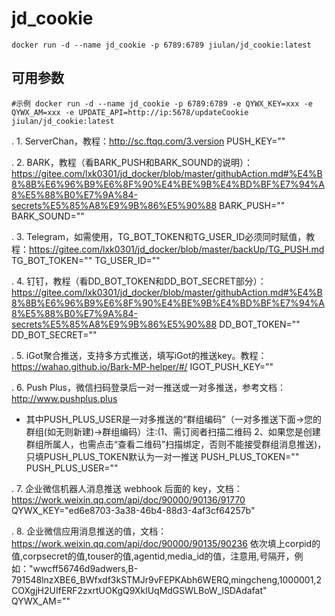 # jd_cookie

~~~
docker run -d --name jd_cookie -p 6789:6789 jiulan/jd_cookie:latest
~~~

## 可用参数
~~~
#示例 docker run -d --name jd_cookie -p 6789:6789 -e QYWX_KEY=xxx -e QYWX_AM=xxx -e UPDATE_API=http://ip:5678/updateCookie jiulan/jd_cookie:latest
~~~

. 1. ServerChan，教程：http://sc.ftqq.com/3.version
 PUSH_KEY=""

.  2. BARK，教程（看BARK_PUSH和BARK_SOUND的说明）：https://gitee.com/lxk0301/jd_docker/blob/master/githubAction.md#%E4%B8%8B%E6%96%B9%E6%8F%90%E4%BE%9B%E4%BD%BF%E7%94%A8%E5%88%B0%E7%9A%84-secrets%E5%85%A8%E9%9B%86%E5%90%88
 BARK_PUSH=""
 BARK_SOUND=""

.  3. Telegram，如需使用，TG_BOT_TOKEN和TG_USER_ID必须同时赋值，教程：https://gitee.com/lxk0301/jd_docker/blob/master/backUp/TG_PUSH.md
 TG_BOT_TOKEN=""
 TG_USER_ID=""

.  4. 钉钉，教程（看DD_BOT_TOKEN和DD_BOT_SECRET部分）：https://gitee.com/lxk0301/jd_docker/blob/master/githubAction.md#%E4%B8%8B%E6%96%B9%E6%8F%90%E4%BE%9B%E4%BD%BF%E7%94%A8%E5%88%B0%E7%9A%84-secrets%E5%85%A8%E9%9B%86%E5%90%88
 DD_BOT_TOKEN=""
 DD_BOT_SECRET=""

.  5. iGot聚合推送，支持多方式推送，填写iGot的推送key。教程：https://wahao.github.io/Bark-MP-helper/#/
 IGOT_PUSH_KEY=""

.  6. Push Plus，微信扫码登录后一对一推送或一对多推送，参考文档：http://www.pushplus.plus
- 其中PUSH_PLUS_USER是一对多推送的“群组编码”（一对多推送下面->您的群组(如无则新建)->群组编码）注:(1、需订阅者扫描二维码 2、如果您是创建群组所属人，也需点击“查看二维码”扫描绑定，否则不能接受群组消息推送)，只填PUSH_PLUS_TOKEN默认为一对一推送
 PUSH_PLUS_TOKEN=""
 PUSH_PLUS_USER=""

.  7. 企业微信机器人消息推送 webhook 后面的 key，文档：https://work.weixin.qq.com/api/doc/90000/90136/91770
 QYWX_KEY="ed6e8703-3a38-46b4-88d3-4af3cf64257b"

.  8. 企业微信应用消息推送的值，文档：https://work.weixin.qq.com/api/doc/90000/90135/90236 
 依次填上corpid的值,corpsecret的值,touser的值,agentid,media_id的值，注意用,号隔开，例如："wwcff56746d9adwers,B-791548lnzXBE6_BWfxdf3kSTMJr9vFEPKAbh6WERQ,mingcheng,1000001,2COXgjH2UIfERF2zxrtUOKgQ9XklUqMdGSWLBoW_lSDAdafat"
 QYWX_AM=""


